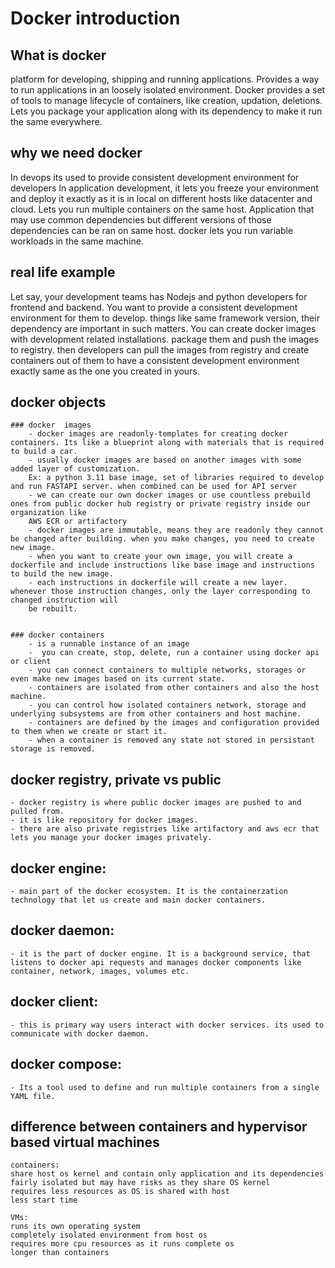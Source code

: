 # Docker introduction
## What is docker
 platform for developing, shipping and running applications. Provides a way to run applications in an loosely isolated environment.
 Docker provides a set of tools to manage lifecycle of containers, like creation, updation, deletions.
 Lets you package your application along with its dependency to make it run the same everywhere.
 
 
## why we need docker
In devops its used to provide consistent development environment for developers
 In application development, it lets you freeze your environment and deploy it exactly as it is in local on different hosts like datacenter and
 cloud.
 Lets you run multiple containers on the same host. Application that may use common dependencies but different versions of those dependencies
 can be ran on same host.
 docker lets you run variable workloads in the same machine. 

## real life example
 Let say, your development teams has Nodejs and python developers for frontend and backend.
 You want to provide a consistent development environment for them to develop. things like same framework version, their dependency
 are important in such matters. You can create docker images with development related installations. package them
 and push the images to registry. then developers can pull the images from registry and create containers out of them to have a consistent
 development environment exactly same as the one you created in yours.
 

## docker objects
	### docker  images
		- docker images are readonly-templates for creating docker containers. Its like a blueprint along with materials that is required to build a car.
		- usually docker images are based on another images with some added layer of customization.
		Ex: a python 3.11 base image, set of libraries required to develop and run FASTAPI server. when combined can be used for API server
		- we can create our own docker images or use countless prebuild ones from public docker hub registry or private registry inside our organization like
		AWS ECR or artifactory
		- docker images are immutable, means they are readonly they cannot be changed after building. when you make changes, you need to create new image.
		- when you want to create your own image, you will create a dockerfile and include instructions like base image and instructions to build the new image.
		- each instructions in dockerfile will create a new layer. whenever those instruction changes, only the layer corresponding to changed instruction will
		be rebuilt.
		
		
	### docker containers
		- is a runnable instance of an image
		-  you can create, stop, delete, run a container using docker api or client
		- you can connect containers to multiple networks, storages or even make new images based on its current state.
		- containers are isolated from other containers and also the host machine.
		- you can control how isolated containers network, storage and underlying subsystems are from other containers and host machine.
		- containers are defined by the images and configuration provided to them when we create or start it.
		- when a container is removed any state not stored in persistant storage is removed.
		

## docker registry, private vs public
	- docker registry is where public docker images are pushed to and pulled from. 
	- it is like repository for docker images.
	- there are also private registries like artifactory and aws ecr that lets you manage your docker images privately.
	
## docker engine:
	- main part of the docker ecosystem. It is the containerzation technology that let us create and main docker containers.
	
## docker daemon:
	- it is the part of docker engine. It is a background service, that listens to docker api requests and manages docker components like
	container, network, images, volumes etc.
	
## docker client:
	- this is primary way users interact with docker services. its used to communicate with docker daemon.
	
## docker compose:
	- Its a tool used to define and run multiple containers from a single YAML file.
	
## difference between containers and hypervisor based virtual machines
	containers:
	share host os kernel and contain only application and its dependencies
	fairly isolated but may have risks as they share OS kernel
	requires less resources as OS is shared with host
	less start time

	VMs:
	runs its own operating system
	completely isolated environment from host os
	requires more cpu resources as it runs complete os
	longer than containers
